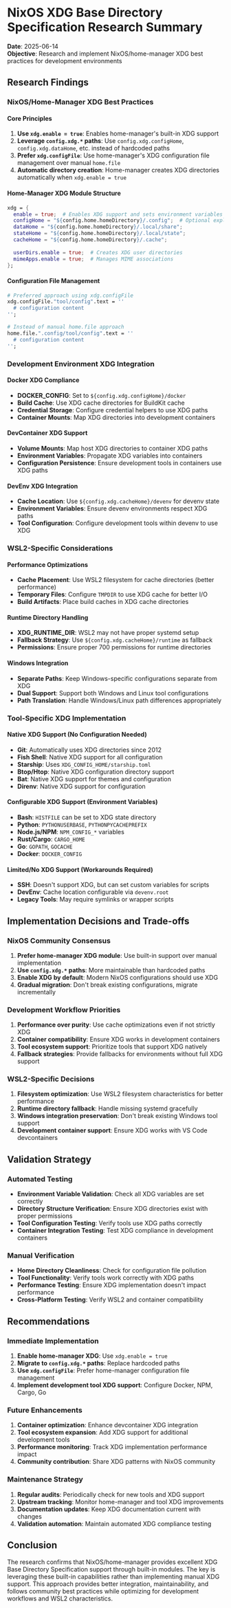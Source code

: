 # NixOS XDG Base Directory Specification Research Summary

**Date**: 2025-06-14  
**Objective**: Research and implement NixOS/home-manager XDG best practices for development environments

## Research Findings

### NixOS/Home-Manager XDG Best Practices

#### Core Principles
1. **Use `xdg.enable = true`**: Enables home-manager's built-in XDG support
2. **Leverage `config.xdg.*` paths**: Use `config.xdg.configHome`, `config.xdg.dataHome`, etc. instead of hardcoded paths
3. **Prefer `xdg.configFile`**: Use home-manager's XDG configuration file management over manual `home.file`
4. **Automatic directory creation**: Home-manager creates XDG directories automatically when `xdg.enable = true`

#### Home-Manager XDG Module Structure
```nix
xdg = {
  enable = true;  # Enables XDG support and sets environment variables
  configHome = "${config.home.homeDirectory}/.config";  # Optional explicit setting
  dataHome = "${config.home.homeDirectory}/.local/share";
  stateHome = "${config.home.homeDirectory}/.local/state";
  cacheHome = "${config.home.homeDirectory}/.cache";
  
  userDirs.enable = true;  # Creates XDG user directories
  mimeApps.enable = true;  # Manages MIME associations
};
```

#### Configuration File Management
```nix
# Preferred approach using xdg.configFile
xdg.configFile."tool/config".text = ''
  # configuration content
'';

# Instead of manual home.file approach
home.file.".config/tool/config".text = ''
  # configuration content
'';
```

### Development Environment XDG Integration

#### Docker XDG Compliance
- **DOCKER_CONFIG**: Set to `${config.xdg.configHome}/docker`
- **Build Cache**: Use XDG cache directories for BuildKit cache
- **Credential Storage**: Configure credential helpers to use XDG paths
- **Container Mounts**: Map XDG directories into development containers

#### DevContainer XDG Support
- **Volume Mounts**: Map host XDG directories to container XDG paths
- **Environment Variables**: Propagate XDG variables into containers
- **Configuration Persistence**: Ensure development tools in containers use XDG paths

#### DevEnv XDG Integration
- **Cache Location**: Use `${config.xdg.cacheHome}/devenv` for devenv state
- **Environment Variables**: Ensure devenv environments respect XDG paths
- **Tool Configuration**: Configure development tools within devenv to use XDG

### WSL2-Specific Considerations

#### Performance Optimizations
- **Cache Placement**: Use WSL2 filesystem for cache directories (better performance)
- **Temporary Files**: Configure `TMPDIR` to use XDG cache for better I/O
- **Build Artifacts**: Place build caches in XDG cache directories

#### Runtime Directory Handling
- **XDG_RUNTIME_DIR**: WSL2 may not have proper systemd setup
- **Fallback Strategy**: Use `${config.xdg.cacheHome}/runtime` as fallback
- **Permissions**: Ensure proper 700 permissions for runtime directories

#### Windows Integration
- **Separate Paths**: Keep Windows-specific configurations separate from XDG
- **Dual Support**: Support both Windows and Linux tool configurations
- **Path Translation**: Handle Windows/Linux path differences appropriately

### Tool-Specific XDG Implementation

#### Native XDG Support (No Configuration Needed)
- **Git**: Automatically uses XDG directories since 2012
- **Fish Shell**: Native XDG support for all configuration
- **Starship**: Uses `XDG_CONFIG_HOME/starship.toml`
- **Btop/Htop**: Native XDG configuration directory support
- **Bat**: Native XDG support for themes and configuration
- **Direnv**: Native XDG support for configuration

#### Configurable XDG Support (Environment Variables)
- **Bash**: `HISTFILE` can be set to XDG state directory
- **Python**: `PYTHONUSERBASE`, `PYTHONPYCACHEPREFIX`
- **Node.js/NPM**: `NPM_CONFIG_*` variables
- **Rust/Cargo**: `CARGO_HOME`
- **Go**: `GOPATH`, `GOCACHE`
- **Docker**: `DOCKER_CONFIG`

#### Limited/No XDG Support (Workarounds Required)
- **SSH**: Doesn't support XDG, but can set custom variables for scripts
- **DevEnv**: Cache location configurable via `devenv.root`
- **Legacy Tools**: May require symlinks or wrapper scripts

## Implementation Decisions and Trade-offs

### NixOS Community Consensus
1. **Prefer home-manager XDG module**: Use built-in support over manual implementation
2. **Use `config.xdg.*` paths**: More maintainable than hardcoded paths
3. **Enable XDG by default**: Modern NixOS configurations should use XDG
4. **Gradual migration**: Don't break existing configurations, migrate incrementally

### Development Workflow Priorities
1. **Performance over purity**: Use cache optimizations even if not strictly XDG
2. **Container compatibility**: Ensure XDG works in development containers
3. **Tool ecosystem support**: Prioritize tools that support XDG natively
4. **Fallback strategies**: Provide fallbacks for environments without full XDG support

### WSL2-Specific Decisions
1. **Filesystem optimization**: Use WSL2 filesystem characteristics for better performance
2. **Runtime directory fallback**: Handle missing systemd gracefully
3. **Windows integration preservation**: Don't break existing Windows tool support
4. **Development container support**: Ensure XDG works with VS Code devcontainers

## Validation Strategy

### Automated Testing
- **Environment Variable Validation**: Check all XDG variables are set correctly
- **Directory Structure Verification**: Ensure XDG directories exist with proper permissions
- **Tool Configuration Testing**: Verify tools use XDG paths correctly
- **Container Integration Testing**: Test XDG compliance in development containers

### Manual Verification
- **Home Directory Cleanliness**: Check for configuration file pollution
- **Tool Functionality**: Verify tools work correctly with XDG paths
- **Performance Testing**: Ensure XDG implementation doesn't impact performance
- **Cross-Platform Testing**: Verify WSL2 and container compatibility

## Recommendations

### Immediate Implementation
1. **Enable home-manager XDG**: Use `xdg.enable = true`
2. **Migrate to `config.xdg.*` paths**: Replace hardcoded paths
3. **Use `xdg.configFile`**: Prefer home-manager configuration file management
4. **Implement development tool XDG support**: Configure Docker, NPM, Cargo, Go

### Future Enhancements
1. **Container optimization**: Enhance devcontainer XDG integration
2. **Tool ecosystem expansion**: Add XDG support for additional development tools
3. **Performance monitoring**: Track XDG implementation performance impact
4. **Community contribution**: Share XDG patterns with NixOS community

### Maintenance Strategy
1. **Regular audits**: Periodically check for new tools and XDG support
2. **Upstream tracking**: Monitor home-manager and tool XDG improvements
3. **Documentation updates**: Keep XDG documentation current with changes
4. **Validation automation**: Maintain automated XDG compliance testing

## Conclusion

The research confirms that NixOS/home-manager provides excellent XDG Base Directory Specification support through built-in modules. The key is leveraging these built-in capabilities rather than implementing manual XDG support. This approach provides better integration, maintainability, and follows community best practices while optimizing for development workflows and WSL2 characteristics.
